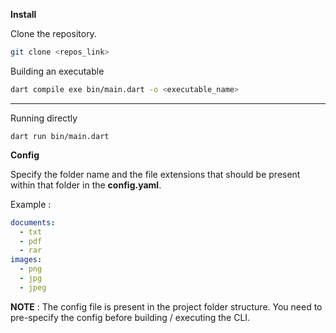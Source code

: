**Install**

Clone the repository.

```bash
git clone <repos_link>
```

Building an executable

```bash
dart compile exe bin/main.dart -o <executable_name>
```

---

Running directly

```
dart run bin/main.dart
```

**Config**

Specify the folder name and the file extensions that should be present within that folder in the **config.yaml**.

Example :

```yml
documents:
  - txt
  - pdf
  - rar
images:
  - png
  - jpg
  - jpeg
```

**NOTE** : The config file is present in the project folder structure. You need to pre-specify the config before building / executing the CLI.
